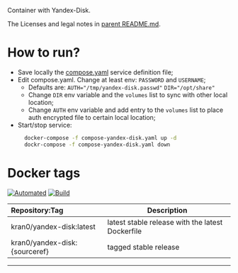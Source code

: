Container with Yandex-Disk.

The Licenses and legal notes in [parent README.md](../README.md). 

# How to run?

- Save locally the [compose.yaml](../compose-yandex-disk.yaml) service definition file;
- Edit compose.yaml. Change at least env: ```PASSWORD``` and ```USERNAME```;
  - Defaults are:
    ```AUTH="/tmp/yandex-disk.passwd"```
    ```DIR="/opt/share"```
  - Change ```DIR``` env variable and the ```volumes``` list to sync with other local location;
  - Change ```AUTH``` env variable and add entry to the ```volumes``` list to place auth encrypted file to certain local location;
- Start/stop service:
  ```bash
    docker-compose -f compose-yandex-disk.yaml up -d
    dockr-compose -f compose-yandex-disk.yaml down
  ```

# Docker tags

[![Automated][badge_docker_automated]][link_docker_tags]
[![Build][badge_docker_build]][link_docker_builds]

| Repository:Tag | Description |
|:--|---|
| kran0/yandex-disk:latest      | latest stable release with the latest Dockerfile |
| kran0/yandex-disk:{sourceref} | tagged stable release |

---
[badge_docker_automated]:https://img.shields.io/docker/cloud/automated/kran0/yandex-disk?style=for-the-badge&cacheSeconds=3600
[badge_docker_build]:https://img.shields.io/docker/cloud/build/kran0/yandex-disk?style=for-the-badge&cacheSeconds=3600
[link_docker_tags]:https://hub.docker.com/r/kran0/yandex-disk/tags?page=1&ordering=last_updated
[link_docker_builds]:https://hub.docker.com/r/kran0/yandex-disk/builds
